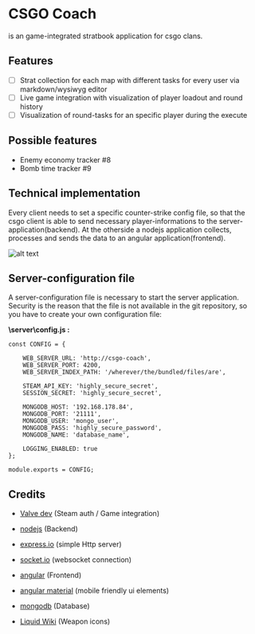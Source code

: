 # CSGO Coach
 is an game-integrated stratbook application for csgo clans.

## Features
- [ ] Strat collection for each map with different tasks for every user via markdown/wysiwyg editor
- [ ] Live game integration with visualization of player loadout and round history
- [ ] Visualization of round-tasks for an specific player during the execute

## Possible features
- Enemy economy tracker #8
- Bomb time tracker #9

## Technical implementation
Every client needs to set a specific counter-strike config file, 
so that the csgo client is able to send necessary player-informations to the server-application(backend).
At the otherside a nodejs application collects, processes and sends the data to an angular application(frontend).

![alt text](https://github.com/matze6633/csgo-coach/blob/master/docs/overview.png "tech-overview")

## Server-configuration file
A server-configuration file is necessary to start the server application. Security is the reason that the file is not available in the git repository, so you have to create your own configuration file:

**\server\config.js :**
```
const CONFIG = {
    
    WEB_SERVER_URL: 'http://csgo-coach',
    WEB_SERVER_PORT: 4200,
    WEB_SERVER_INDEX_PATH: '/wherever/the/bundled/files/are',

    STEAM_API_KEY: 'highly_secure_secret',
    SESSION_SECRET: 'highly_secure_secret',

    MONGODB_HOST: '192.168.178.84',
    MONGODB_PORT: '21111',
    MONGODB_USER: 'mongo_user',
    MONGODB_PASS: 'highly_secure_password',
    MONGODB_NAME: 'database_name',
    
    LOGGING_ENABLED: true
};

module.exports = CONFIG;
```

## Credits
- [Valve dev](https://developer.valvesoftware.com/wiki/Main_Page) (Steam auth / Game integration)

- [nodejs](https://nodejs.org/en/) (Backend)
- [express.io](https://expressjs.com/) (simple Http server)
- [socket.io](https://socket.io/) (websocket connection)

- [angular](https://angular.io/) (Frontend)
- [angular material](https://material.angular.io/) (mobile friendly ui elements)

- [mongodb](https://www.mongodb.com/) (Database)

- [Liquid Wiki](http://wiki.teamliquid.net/) (Weapon icons)

